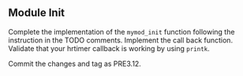 ## Module Init

Complete the implementation of the ```mymod_init``` function following the instruction in the TODO comments. Implement the call back function. Validate that your hrtimer callback is working by using ```printk```. 

Commit the changes and tag as PRE3.12.
